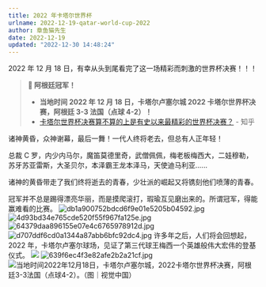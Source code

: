 ```yaml
---
title: 2022 年卡塔尔世界杯
urlname: 2022-12-19-qatar-world-cup-2022
author: 章鱼猫先生
date: 2022-12-19
updated: "2022-12-30 14:48:24"
---
```


2022 年 12 月 18 日，有幸从头到尾看完了这一场精彩而刺激的世界杯决赛！！！

> **📢 阿根廷冠军！**
>
> - **当地时间 2022 年 12 月 18 日，卡塔尔卢塞尔城 2022 卡塔尔世界杯决赛，阿根廷 3-3 法国（点球 4-2）！**
> - [卡塔尔世界杯决赛算不算的上是有史以来最精彩的世界杯决赛？](https://www.zhihu.com/question/573022232) - 知乎

诸神黄昏，众神谢幕，最后一舞！一代人终将老去，但总有人正年轻！

总裁 C 罗，内少内马尔，魔笛莫德里奇，武僧佩佩，梅老板梅西大，二娃穆勒，苏牙苏亚雷斯，大圣贝尔，本泽霸王龙本泽马，天使迪马利亚......

诸神的黄昏带走了我们终将逝去的青春，少壮派的崛起又将镌刻他们喷薄的青春。

冠军并不总是踢得漂亮华丽，而是摸爬滚打，瑕瑜互见磨出来的。所谓冠军，得能赢难看的比赛。
![db1a900752bdcd6f9e01e5205b04592.jpg](https://shub-1251708715.cos.ap-guangzhou.myqcloud.com/elog-notebook-img/FkIaltEbQhb2b7VfLeU5zACnb7V3.jpeg) ![4d93bd34e765cde520f55f967fa125e.jpg](https://shub-1251708715.cos.ap-guangzhou.myqcloud.com/elog-notebook-img/FgZDzx8D139g-zIBiyqQRiZbeoTP.jpeg) ![64379daa896155e07e4c6765978912d.jpg](https://shub-1251708715.cos.ap-guangzhou.myqcloud.com/elog-notebook-img/FsLzXEtELxz2ZWRztvfXW7Cp0wc5.jpeg) ![d707ddf6cd0a1344a87abb6bfc92dc4.jpg](https://shub-1251708715.cos.ap-guangzhou.myqcloud.com/elog-notebook-img/FnhvPBlAAJ8Ugpgnng_qigd2hY90.jpeg)
许多年之后，人们将会回想起，2022 年，卡塔尔卢塞尔球场，见证了第三代球王梅西一个英雄般伟大宏伟的登基仪式。
![](https://shub-1251708715.cos.ap-guangzhou.myqcloud.com/elog-notebook-img/FnOmHGipGvbSj2W8T5888fOvKj4H.jpeg)
![639f6ec4f3e82afe2b2a21cf.jpg](https://shub-1251708715.cos.ap-guangzhou.myqcloud.com/elog-notebook-img/FgpnSQ6T-y3a1H2pzo7GkfT0PnU6.jpeg)
![当地时间2022年12月18日，卡塔尔卢塞尔城，2022卡塔尔世界杯决赛，阿根廷3-3法国（点球4-2）。（图｜视觉中国）](https://shub-1251708715.cos.ap-guangzhou.myqcloud.com/elog-notebook-img/FpBazmmmMeqI0jI_GLYIfZrbinU6.jpeg "当地时间2022年12月18日，卡塔尔卢塞尔城，2022卡塔尔世界杯决赛，阿根廷3-3法国（点球4-2）。（图｜视觉中国）")
